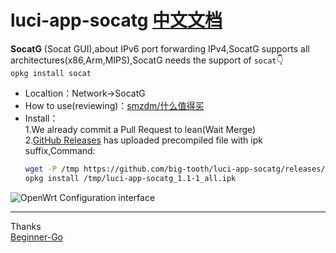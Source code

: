 # luci-app-socatg [中文文档](./README-Chinese.md)  

**SocatG** (Socat GUI),about IPv6 port forwarding IPv4,SocatG supports all architectures(x86,Arm,MIPS),SocatG needs the support of `socat`👇  
```opkg install socat```
- Localtion：Network->SocatG  
- How to use(reviewing)：[smzdm/什么值得买](https://post.smzdm.com/detail_preview/anxr0w00/)  
- Install：  
1.We already commit a Pull Request to lean(Wait Merge)  
2.[GitHub Releases](https://github.com/big-tooth/luci-app-socatg/releases) has uploaded precompiled file with ipk suffix,Command:  
    ```bash
    wget -P /tmp https://github.com/big-tooth/luci-app-socatg/releases/download/v1.1/luci-app-socatg_1.1-1_all.ipk
    opkg install /tmp/luci-app-socatg_1.1-1_all.ipk
    ```  
![OpenWrt Configuration interface](./doc/openwrt)

***  
Thanks  
[Beginner-Go](https://github.com/Beginner-Go)
